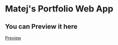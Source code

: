 # Matej's Portfolio Web App

## You can Preview it here
[Preview]([https://github.com](https://matej-s-portfolio.vercel.app/)https://matej-s-portfolio.vercel.app/)
